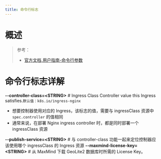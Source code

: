 ```yaml
---
title: 命令行标志
---
```


# 概述

> 参考：
> 
> - [官方文档,用户指南-命令行参数](https://kubernetes.github.io/ingress-nginx/user-guide/cli-arguments/)

# 命令行标志详解

**--controller-class=\<STRING>** # Ingress Class Controller value this Ingress satisfies.`默认值：k8s.io/ingress-nginx`

- 想要控制器使用对应的 Ingress，该标志的值，需要与 ingressClass 资源中 `spec.controller` 的值相同
- 通常来说，在部署 Nginx ingress controller 时，都是同时部署一个 ingressClass 资源

**--publish-service=\<STRING>** # 与 controller-class 功能一起来定位控制器应该使用哪个 ingressClass 的 Ingress 资源
**--maxmind-license-key=\<STRING>** # 从 MaxMind 下载 GeoLite2 数据库时所需的 License Key。
